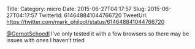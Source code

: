 Title: 
Category: micro
Date: 2015-06-27T04:17:57
Slug: 2015-06-27T04:17:57
TwitterId: 614648841044766720
TweetUrl: https://twitter.com/mark_philpot/status/614648841044766720

[@GernotSchoedl](https://twitter.com/GernotSchoedl) I’ve only tested it with a few browsers so there may be issues with ones I haven’t tried